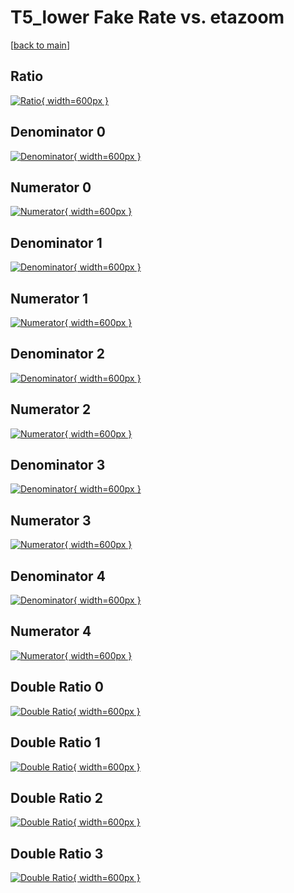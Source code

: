 # T5_lower Fake Rate vs. etazoom

[[back to main](./)]



## Ratio

[![Ratio](../mtv/var/T5_lower_fakerate_etazoom.png){ width=600px }](../mtv/var/T5_lower_fakerate_etazoom.pdf)

## Denominator 0

[![Denominator](../mtv/den/T5_lower_fakerate_etazoom_den0.png){ width=600px }](../mtv/den/T5_lower_fakerate_etazoom_den0.pdf)

## Numerator 0

[![Numerator](../mtv/num/T5_lower_fakerate_etazoom_num0.png){ width=600px }](../mtv/num/T5_lower_fakerate_etazoom_num0.pdf)

## Denominator 1

[![Denominator](../mtv/den/T5_lower_fakerate_etazoom_den1.png){ width=600px }](../mtv/den/T5_lower_fakerate_etazoom_den1.pdf)

## Numerator 1

[![Numerator](../mtv/num/T5_lower_fakerate_etazoom_num1.png){ width=600px }](../mtv/num/T5_lower_fakerate_etazoom_num1.pdf)

## Denominator 2

[![Denominator](../mtv/den/T5_lower_fakerate_etazoom_den2.png){ width=600px }](../mtv/den/T5_lower_fakerate_etazoom_den2.pdf)

## Numerator 2

[![Numerator](../mtv/num/T5_lower_fakerate_etazoom_num2.png){ width=600px }](../mtv/num/T5_lower_fakerate_etazoom_num2.pdf)

## Denominator 3

[![Denominator](../mtv/den/T5_lower_fakerate_etazoom_den3.png){ width=600px }](../mtv/den/T5_lower_fakerate_etazoom_den3.pdf)

## Numerator 3

[![Numerator](../mtv/num/T5_lower_fakerate_etazoom_num3.png){ width=600px }](../mtv/num/T5_lower_fakerate_etazoom_num3.pdf)

## Denominator 4

[![Denominator](../mtv/den/T5_lower_fakerate_etazoom_den4.png){ width=600px }](../mtv/den/T5_lower_fakerate_etazoom_den4.pdf)

## Numerator 4

[![Numerator](../mtv/num/T5_lower_fakerate_etazoom_num4.png){ width=600px }](../mtv/num/T5_lower_fakerate_etazoom_num4.pdf)

## Double Ratio 0

[![Double Ratio](../mtv/ratio/T5_lower_fakerate_etazoom_ratio0.png){ width=600px }](../mtv/ratio/T5_lower_fakerate_etazoom_ratio0.pdf)

## Double Ratio 1

[![Double Ratio](../mtv/ratio/T5_lower_fakerate_etazoom_ratio1.png){ width=600px }](../mtv/ratio/T5_lower_fakerate_etazoom_ratio1.pdf)

## Double Ratio 2

[![Double Ratio](../mtv/ratio/T5_lower_fakerate_etazoom_ratio2.png){ width=600px }](../mtv/ratio/T5_lower_fakerate_etazoom_ratio2.pdf)

## Double Ratio 3

[![Double Ratio](../mtv/ratio/T5_lower_fakerate_etazoom_ratio3.png){ width=600px }](../mtv/ratio/T5_lower_fakerate_etazoom_ratio3.pdf)

